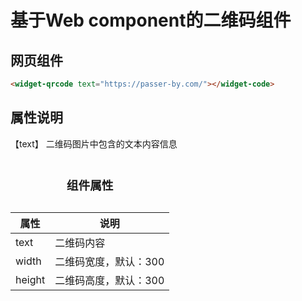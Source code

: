 # 基于Web component的二维码组件


## 网页组件
```html
<widget-qrcode text="https://passer-by.com/"></widget-code>
```


## 属性说明

【text】
二维码图片中包含的文本内容信息
<table>
    <caption><h3>组件属性</h3></caption>
    <thead>
        <tr><th>属性</th><th>说明</th></tr>
    </thead>
    <tbody>
        <tr><td>text</td><td>二维码内容</td></tr>
        <tr><td>width</td><td>二维码宽度，默认：300</td></tr>
        <tr><td>height</td><td>二维码高度，默认：300</td></tr>
    </tbody>
</table>

